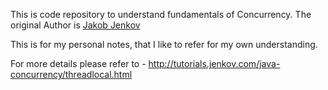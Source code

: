This is code repository to understand fundamentals of
Concurrency. The original Author is [Jakob Jenkov](http://tutorials.jenkov.com/java-concurrency/)

This is for my personal notes, that I like to refer for my own understanding. 

For more details please refer to - http://tutorials.jenkov.com/java-concurrency/threadlocal.html
